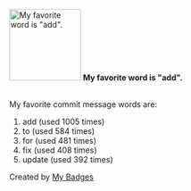 <img src="https://github.com/my-badges/my-badges/blob/master/src/all-badges/favorite-word/favorite-word.png?raw=true" alt="My favorite word is &quot;add&quot;." title="My favorite word is &quot;add&quot;." width="128">
<strong>My favorite word is &quot;add&quot;.</strong>
<br><br>

My favorite commit message words are:

1. add (used 1005 times)
2. to (used 584 times)
3. for (used 481 times)
4. fix (used 408 times)
5. update (used 392 times)


Created by <a href="https://github.com/my-badges/my-badges">My Badges</a>